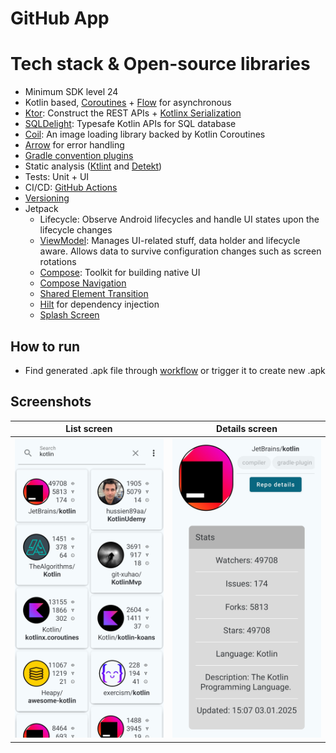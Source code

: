 # GitHub App

# Tech stack & Open-source libraries
 - Minimum SDK level 24
 - Kotlin based, [Coroutines](https://github.com/Kotlin/kotlinx.coroutines) + [Flow](https://kotlinlang.org/docs/flow.html) for asynchronous
 - [Ktor](https://ktor.io/docs/welcome.html): Construct the REST APIs + [Kotlinx Serialization](https://github.com/Kotlin/kotlinx.serialization)
 - [SQLDelight](https://sqldelight.github.io/sqldelight/2.0.2/android_sqlite/): Typesafe Kotlin APIs for SQL database
 - [Coil](https://github.com/coil-kt/coil): An image loading library backed by Kotlin Coroutines
 - [Arrow](https://arrow-kt.io/) for error handling
 - [Gradle convention plugins](https://docs.gradle.org/current/samples/sample_convention_plugins.html)
 - Static analysis ([Ktlint](https://github.com/pinterest/ktlint) and [Detekt](https://github.com/detekt/detekt))
 - Tests: Unit + UI
 - CI/CD: [GitHub Actions](https://github.com/MatijaSokol/GitHubApp/actions)
 - [Versioning](release/version.properties)
- Jetpack
  - Lifecycle: Observe Android lifecycles and handle UI states upon the lifecycle changes
  - [ViewModel](https://developer.android.com/topic/libraries/architecture/viewmodel): Manages UI-related stuff, data holder and lifecycle aware. Allows data to survive configuration changes such as screen rotations
  - [Compose](https://developer.android.com/compose): Toolkit for building native UI
  - [Compose Navigation](https://developer.android.com/develop/ui/compose/navigation)
  - [Shared Element Transition](https://developer.android.com/develop/ui/compose/animation/shared-elements)
  - [Hilt](https://dagger.dev/hilt/) for dependency injection
  - [Splash Screen](https://developer.android.com/develop/ui/views/launch/splash-screen)

## How to run
- Find generated .apk file through [workflow](https://github.com/MatijaSokol/GitHubApp/actions/workflows/distribute_release_paid_prod_apk_artifact.yml) or trigger it to create new .apk

## Screenshots
List screen            |  Details screen
:-------------------------:|:-------------------------:
![](previews/screenshot_list.jpg)  |  ![](previews/screenshot_details.jpg)